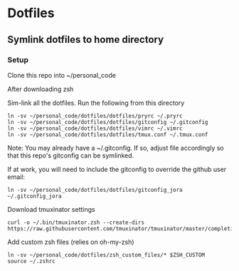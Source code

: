 # Dotfiles

## Symlink dotfiles to home directory

### Setup
Clone this repo into ~/personal_code

After downloading zsh

Sim-link all the dotfiles. Run the following from this directory
```
ln -sv ~/personal_code/dotfiles/dotfiles/pryrc ~/.pryrc
ln -sv ~/personal_code/dotfiles/dotfiles/gitconfig ~/.gitconfig
ln -sv ~/personal_code/dotfiles/dotfiles/vimrc ~/.vimrc
ln -sv ~/personal_code/dotfiles/dotfiles/tmux.conf ~/.tmux.conf
```

Note: You may already have a ~/.gitconfig. If so, adjust file accordingly so that this repo's gitconfig can be symlinked.

If at work, you will need to include the gitconfig to override the github user email:

```
ln -sv ~/personal_code/dotfiles/dotfiles/gitconfig_jora ~/.gitconfig_jora
```

Download tmuxinator settings
```
curl -o ~/.bin/tmuxinator.zsh --create-dirs https://raw.githubusercontent.com/tmuxinator/tmuxinator/master/completion/tmuxinator.zsh
```

Add custom zsh files (relies on oh-my-zsh)
```
ln -sv ~/personal_code/dotfiles/zsh_custom_files/* $ZSH_CUSTOM
source ~/.zshrc
```
